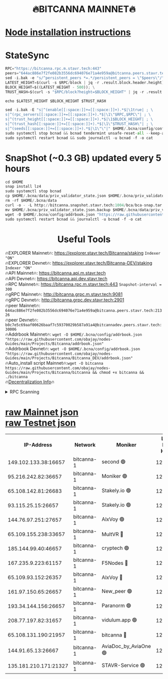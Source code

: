 <h1 align="center"> 🔥BITCANNA MAINNET🔥</h1>


[Node installation instructions](https://github.com/obajay/nodes-Guides/tree/main/Projects/Bitcanna)
=

# StateSync
```python
RPC="https://bitcanna.rpc.m.stavr.tech:443"
peers="644ac886e7f2fe082b3556dc694076e71a4e959a@bitcanna.peers.stavr.tech:21326"
sed -i.bak -e "s/^persistent_peers *=.*/persistent_peers = \"$peers\"/" $HOME/.bcna/config/config.toml
LATEST_HEIGHT=$(curl -s $RPC/block | jq -r .result.block.header.height); \
BLOCK_HEIGHT=$((LATEST_HEIGHT - 500)); \
TRUST_HASH=$(curl -s "$RPC/block?height=$BLOCK_HEIGHT" | jq -r .result.block_id.hash)

echo $LATEST_HEIGHT $BLOCK_HEIGHT $TRUST_HASH

sed -i.bak -E "s|^(enable[[:space:]]+=[[:space:]]+).*$|\1true| ; \
s|^(rpc_servers[[:space:]]+=[[:space:]]+).*$|\1\"$RPC,$RPC\"| ; \
s|^(trust_height[[:space:]]+=[[:space:]]+).*$|\1$BLOCK_HEIGHT| ; \
s|^(trust_hash[[:space:]]+=[[:space:]]+).*$|\1\"$TRUST_HASH\"| ; \
s|^(seeds[[:space:]]+=[[:space:]]+).*$|\1\"\"|" $HOME/.bcna/config/config.toml
sudo systemctl stop bcnad && bcnad tendermint unsafe-reset-all --keep-addr-book
sudo systemctl restart bcnad && sudo journalctl -u bcnad -f -o cat
```
# SnapShot (~0.3 GB) updated every 5 hours
```python
cd $HOME
snap install lz4
sudo systemctl stop bcnad
cp $HOME/.bcna/data/priv_validator_state.json $HOME/.bcna/priv_validator_state.json.backup
rm -rf $HOME/.bcna/data
curl -o - -L http://bitcanna.snapshot.stavr.tech:1004/bca/bca-snap.tar.lz4 | lz4 -c -d - | tar -x -C $HOME/.bcna --strip-components 2
mv $HOME/.bcna/priv_validator_state.json.backup $HOME/.bcna/data/priv_validator_state.json
wget -O $HOME/.bcna/config/addrbook.json "https://raw.githubusercontent.com/obajay/nodes-Guides/main/Projects/Bitcanna/addrbook.json"
sudo systemctl restart bcnad && journalctl -u bcnad -f -o cat
```

 <h1 align="center"> Useful Tools</h1>

🔥EXPLORER Mainnet🔥:    https://explorer.stavr.tech/Bitcanna/staking          `Indexer "ON"` \
🔥EXPLORER Devnet🔥:     https://explorer.stavr.tech/Bitcanna-DEV/staking     `Indexer "ON"` \
🔥API Mainnet🔥:         https://bitcanna.api.m.stavr.tech \
🔥API Devnet🔥:          https://bitcanna.api.dev.stavr.tech \
🔥RPC Mainnet🔥:         https://bitcanna.rpc.m.stavr.tech:443         `Snapshot-interval = 300` \
🔥gRPC Mainnet🔥:        http://bitcanna.grpc.m.stavr.tech:9081 \
🔥gRPC Devnet🔥:         http://bitcanna.grpc.dev.stavr.tech:2901 \
🔥peer Mainnet🔥:        `644ac886e7f2fe082b3556dc694076e71a4e959a@bitcanna.peers.stavr.tech:21326` \
🔥peer Devnet🔥:         `b0c7e5c69aaf00626baaf7c59370029b587a91a4@bitcannadev.peers.stavr.tech:30006` \
🔥Addrbook Mainnet🔥:    ```wget -O $HOME/.bcna/config/addrbook.json "https://raw.githubusercontent.com/obajay/nodes-Guides/main/Projects/Bitcanna/addrbook.json"``` \
🔥Addrbook Devnet🔥:    ```wget -O $HOME/.bcna/config/addrbook.json "https://raw.githubusercontent.com/obajay/nodes-Guides/main/Projects/Bitcanna/Bitcanna_DEV/addrbook.json"``` \
🔥Auto_install script Mainnet🔥:```wget -O bitcanna https://raw.githubusercontent.com/obajay/nodes-Guides/main/Projects/Bitcanna/bitcanna && chmod +x bitcanna && ./bitcanna``` \
🔥[Decentralization Info](https://github.com/obajay/StateSync-snapshots/tree/main/Projects/Bitcanna/Decentralization)🔥


<details>
<summary>RPC Scanning</summary>

<h2 align="center"> We scan nodes in real time every 4 hours. And we provide the final result of RPC endpoints.
We cannot influence the operation of these nodes in any way. </h2>


```python
If Voting Power is higher than 0 --> then the Node is a validator of the network and may be subject to attack and be a potential threat to the chain.
```
```python
We marked such validators with a red symbol
```

</details>

[raw Mainnet json](https://rpc-check.bcam.stavr.tech/bcam/rpc-bcam-result.json) \
[raw Testnet json](https://github.com/obajay/StateSync-snapshots/tree/main/Projects/Bitcanna/Rpc-Check-Testnet)
=



<table><tr><th>IP-Address</th><th>Network</th><th>Moniker</th><th>Latest Block Height</th><th>Earliest Block Height</th><th>Catching Up</th><th>Tx Index</th><th>Voting Power</th><th>Scan Time</th></tr><tr><td>149.102.133.38:16657</td><td>bitcanna-1</td><td>second 🟢</td><td>12659017</td><td>1</td><td>False</td><td>on</td><td>0</td><td>2024-02-19T20:21:20.312903326UTC</td></tr><tr><td>95.216.242.82:36657</td><td>bitcanna-1</td><td>Moniker 🟢</td><td>12659006</td><td>5776907</td><td>False</td><td>on</td><td>0</td><td>2024-02-19T20:20:16.988478966UTC</td></tr><tr><td>65.108.142.81:26683</td><td>bitcanna-1</td><td>Stakely.io 🟢</td><td>12659010</td><td>6152001</td><td>False</td><td>on</td><td>0</td><td>2024-02-19T20:20:41.275646120UTC</td></tr><tr><td>93.115.25.15:26657</td><td>bitcanna-1</td><td>Stakely.io 🟢</td><td>12659009</td><td>6520001</td><td>False</td><td>on</td><td>0</td><td>2024-02-19T20:20:34.736493521UTC</td></tr><tr><td>144.76.97.251:27657</td><td>bitcanna-1</td><td>AlxVoy 🟢</td><td>12659015</td><td>8805201</td><td>False</td><td>on</td><td>0</td><td>2024-02-19T20:21:07.598658138UTC</td></tr><tr><td>65.109.155.238:33657</td><td>bitcanna-1</td><td>MultVR 🔴</td><td>12659012</td><td>9933415</td><td>False</td><td>on</td><td>353113</td><td>2024-02-19T20:20:49.128010180UTC</td></tr><tr><td>185.144.99.40:46657</td><td>bitcanna-1</td><td>cryptech 🟢</td><td>12659005</td><td>11528001</td><td>False</td><td>on</td><td>0</td><td>2024-02-19T20:20:12.405316393UTC</td></tr><tr><td>167.235.9.223:61157</td><td>bitcanna-1</td><td>F5Nodes 🔴</td><td>12659012</td><td>12084001</td><td>False</td><td>on</td><td>570</td><td>2024-02-19T20:20:51.487842227UTC</td></tr><tr><td>65.109.93.152:26357</td><td>bitcanna-1</td><td>AlxVoy 🔴</td><td>12659017</td><td>12109301</td><td>False</td><td>on</td><td>1391783</td><td>2024-02-19T20:21:20.876515875UTC</td></tr><tr><td>161.97.150.65:26657</td><td>bitcanna-1</td><td>New_peer 🟢</td><td>12659010</td><td>12254001</td><td>False</td><td>on</td><td>0</td><td>2024-02-19T20:20:41.608921910UTC</td></tr><tr><td>193.34.144.156:26657</td><td>bitcanna-1</td><td>Paranorm 🟢</td><td>12659013</td><td>12271301</td><td>False</td><td>on</td><td>0</td><td>2024-02-19T20:20:56.360529567UTC</td></tr><tr><td>208.77.197.82:31657</td><td>bitcanna-1</td><td>vidulum.app 🟢</td><td>12596389</td><td>12386934</td><td>False</td><td>on</td><td>0</td><td>2024-02-19T20:20:44.609642106UTC</td></tr><tr><td>65.108.131.190:21957</td><td>bitcanna-1</td><td>bitcanna 🔴</td><td>12659013</td><td>12559013</td><td>False</td><td>on</td><td>419083</td><td>2024-02-19T20:20:55.997006864UTC</td></tr><tr><td>144.91.65.13:26667</td><td>bitcanna-1</td><td>AviaDoc_by_AviaOne 🟢</td><td>12659014</td><td>12645001</td><td>False</td><td>on</td><td>0</td><td>2024-02-19T20:21:04.965099757UTC</td></tr><tr><td>135.181.210.171:21327</td><td>bitcanna-1</td><td>STAVR-Service 🟢</td><td>12659015</td><td>12657001</td><td>False</td><td>on</td><td>0</td><td>2024-02-19T20:21:07.347830558UTC</td></tr></table>
